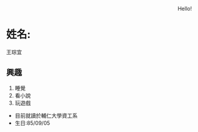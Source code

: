   <script>
    $(document).ready(function() {
      $("body").addClass("animated fadeOut")
      $("#h1").css("color", "red");
    });   
  </script>
<html>
  <body background="http://riddle-house.com/upload/PD/PPRODUCT_C05-093.jpg">
  <marquee behavior=alternate>Hello!</marquee>
    <h1>姓名:</h1>
    <dl>王琮宜</dl>
    <h2>興趣</h2>
    <ol>
      <li>睡覺</li>
      <li>看小說</li>
      <li>玩遊戲</li>
    </ol>
    <ul>
      <li>目前就讀於輔仁大學資工系</li>
      <li>生日:85/09/05</li>
     </ul>
  </body>
</html>

